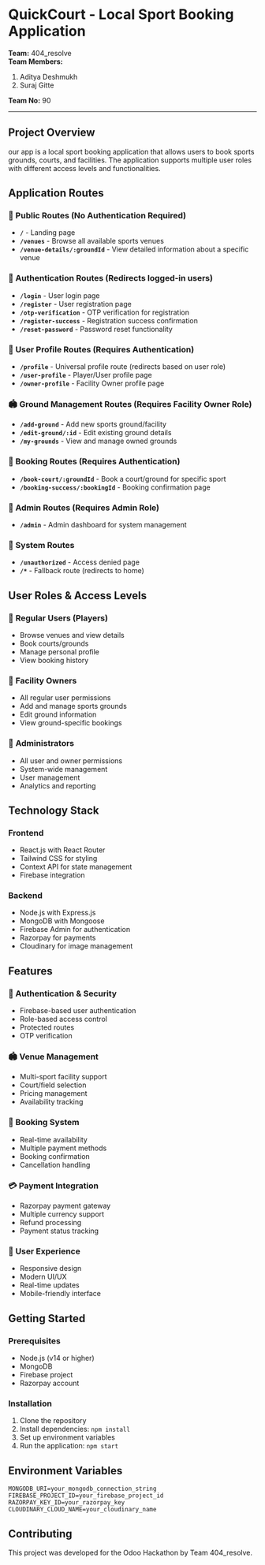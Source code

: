 # QuickCourt - Local Sport Booking Application

**Team:** 404_resolve  
**Team Members:**

1. Aditya Deshmukh
2. Suraj Gitte

**Team No:** 90

---

## Project Overview

our app is a local sport booking application that allows users to book sports grounds, courts, and facilities. The application supports multiple user roles with different access levels and functionalities.

## Application Routes

### 🚀 Public Routes (No Authentication Required)

- **`/`** - Landing page
- **`/venues`** - Browse all available sports venues
- **`/venue-details/:groundId`** - View detailed information about a specific venue

### 🔐 Authentication Routes (Redirects logged-in users)

- **`/login`** - User login page
- **`/register`** - User registration page
- **`/otp-verification`** - OTP verification for registration
- **`/register-success`** - Registration success confirmation
- **`/reset-password`** - Password reset functionality

### 👤 User Profile Routes (Requires Authentication)

- **`/profile`** - Universal profile route (redirects based on user role)
- **`/user-profile`** - Player/User profile page
- **`/owner-profile`** - Facility Owner profile page

### 🏟️ Ground Management Routes (Requires Facility Owner Role)

- **`/add-ground`** - Add new sports ground/facility
- **`/edit-ground/:id`** - Edit existing ground details
- **`/my-grounds`** - View and manage owned grounds

### 📅 Booking Routes (Requires Authentication)

- **`/book-court/:groundId`** - Book a court/ground for specific sport
- **`/booking-success/:bookingId`** - Booking confirmation page

### 👑 Admin Routes (Requires Admin Role)

- **`/admin`** - Admin dashboard for system management

### 🚫 System Routes

- **`/unauthorized`** - Access denied page
- **`/*`** - Fallback route (redirects to home)

## User Roles & Access Levels

### 🎯 **Regular Users (Players)**

- Browse venues and view details
- Book courts/grounds
- Manage personal profile
- View booking history

### 🏢 **Facility Owners**

- All regular user permissions
- Add and manage sports grounds
- Edit ground information
- View ground-specific bookings

### 👑 **Administrators**

- All user and owner permissions
- System-wide management
- User management
- Analytics and reporting

## Technology Stack

### Frontend

- React.js with React Router
- Tailwind CSS for styling
- Context API for state management
- Firebase integration

### Backend

- Node.js with Express.js
- MongoDB with Mongoose
- Firebase Admin for authentication
- Razorpay for payments
- Cloudinary for image management

## Features

### 🔐 Authentication & Security

- Firebase-based user authentication
- Role-based access control
- Protected routes
- OTP verification

### 🏟️ Venue Management

- Multi-sport facility support
- Court/field selection
- Pricing management
- Availability tracking

### 📅 Booking System

- Real-time availability
- Multiple payment methods
- Booking confirmation
- Cancellation handling

### 💳 Payment Integration

- Razorpay payment gateway
- Multiple currency support
- Refund processing
- Payment status tracking

### 📱 User Experience

- Responsive design
- Modern UI/UX
- Real-time updates
- Mobile-friendly interface

## Getting Started

### Prerequisites

- Node.js (v14 or higher)
- MongoDB
- Firebase project
- Razorpay account

### Installation

1. Clone the repository
2. Install dependencies: `npm install`
3. Set up environment variables
4. Run the application: `npm start`

## Environment Variables

```env
MONGODB_URI=your_mongodb_connection_string
FIREBASE_PROJECT_ID=your_firebase_project_id
RAZORPAY_KEY_ID=your_razorpay_key
CLOUDINARY_CLOUD_NAME=your_cloudinary_name
```

## Contributing

This project was developed for the Odoo Hackathon by Team 404_resolve.
